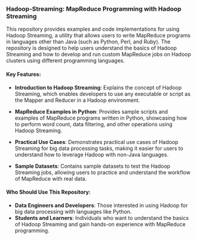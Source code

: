 ### Hadoop-Streaming: MapReduce Programming with Hadoop Streaming

This repository provides examples and code implementations for using Hadoop Streaming, a utility that allows users to write MapReduce programs in languages other than Java (such as Python, Perl, and Ruby). The repository is designed to help users understand the basics of Hadoop Streaming and how to develop and run custom MapReduce jobs on Hadoop clusters using different programming languages.

#### Key Features:

- **Introduction to Hadoop Streaming**: Explains the concept of Hadoop Streaming, which enables developers to use any executable or script as the Mapper and Reducer in a Hadoop environment.

- **MapReduce Examples in Python**: Provides sample scripts and examples of MapReduce programs written in Python, showcasing how to perform word count, data filtering, and other operations using Hadoop Streaming.

- **Practical Use Cases**: Demonstrates practical use cases of Hadoop Streaming for big data processing tasks, making it easier for users to understand how to leverage Hadoop with non-Java languages.

- **Sample Datasets**: Contains sample datasets to test the Hadoop Streaming jobs, allowing users to practice and understand the workflow of MapReduce with real data.


#### Who Should Use This Repository:

- **Data Engineers and Developers**: Those interested in using Hadoop for big data processing with languages like Python.
- **Students and Learners**: Individuals who want to understand the basics of Hadoop Streaming and gain hands-on experience with MapReduce programming.
